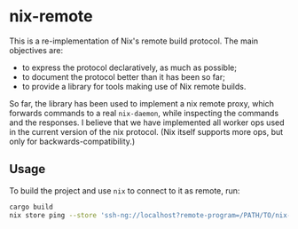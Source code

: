 # nix-remote

This is a re-implementation of Nix's remote build protocol. The main objectives are:

 - to express the protocol declaratively, as much as possible;
 - to document the protocol better than it has been so far;
 - to provide a library for tools making use of Nix remote builds.

So far, the library has been used to implement a nix remote proxy, which
forwards commands to a real `nix-daemon`, while inspecting the commands and
the responses. I believe that we have implemented all worker ops used in the
current version of the nix protocol. (Nix itself supports more ops, but only for
backwards-compatibility.)

## Usage

To build the project and use `nix` to connect to it as remote, run:

```bash
cargo build
nix store ping --store 'ssh-ng://localhost?remote-program=/PATH/TO/nix-remote-rust/target/debug/nix-remote'
```
